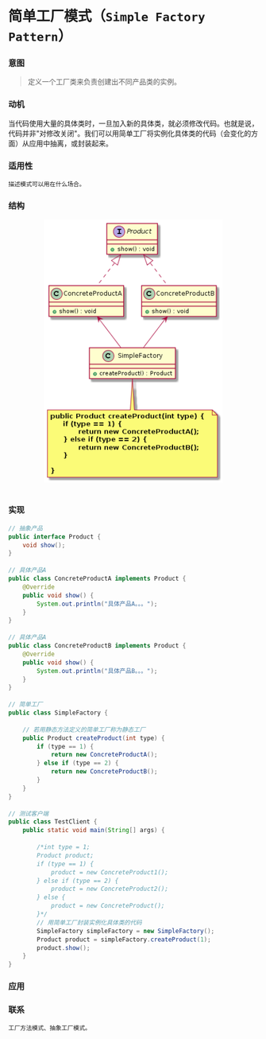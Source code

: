 简单工厂模式（`Simple Factory Pattern`）
====================
### **意图**
> 定义一个工厂类来负责创建出不同产品类的实例。 

### **动机**
 当代码使用大量的具体类时，一旦加入新的具体类，就必须修改代码。也就是说，代码并非"对修改关闭"。我们可以用简单工厂将实例化具体类的代码（会变化的方面）从应用中抽离，或封装起来。

### **适用性**
    描述模式可以用在什么场合。

### **结构**
<div align="center"> <img src="images/12.simpleFactory.png" width="360px"> </div><br>

### **实现**

```java
// 抽象产品
public interface Product {
    void show();
}

// 具体产品A
public class ConcreteProductA implements Product {
    @Override
    public void show() {
        System.out.println("具体产品A。。。");
    }
}

// 具体产品A
public class ConcreteProductB implements Product {
    @Override
    public void show() {
        System.out.println("具体产品B。。。");
    }
}

// 简单工厂 
public class SimpleFactory {

    // 若用静态方法定义的简单工厂称为静态工厂
    public Product createProduct(int type) {
        if (type == 1) {
            return new ConcreteProductA();
        } else if (type == 2) {
            return new ConcreteProductB();
        }
    }
}

// 测试客户端
public class TestClient {
    public static void main(String[] args) {

        /*int type = 1;
        Product product;
        if (type == 1) {
            product = new ConcreteProduct1();
        } else if (type == 2) {
            product = new ConcreteProduct2();
        } else {
            product = new ConcreteProduct();
        }*/
        // 用简单工厂封装实例化具体类的代码
        SimpleFactory simpleFactory = new SimpleFactory();
        Product product = simpleFactory.createProduct(1);
        product.show();
    }
}
```

### **应用**

    
### **联系**
    工厂方法模式、抽象工厂模式。


